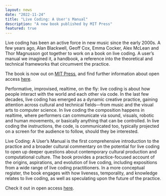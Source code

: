 ```yaml
---
layout: news
date: "2022-11-24"
title: "Live Coding: A User's Manual"
description: "A new book published by MIT Press"
featured: true
---
```


<script>
  import CaptionedImage from "../../components/Images/CaptionedImage.svelte"
</script>

Live coding has been an active force in new music since the early 2000s. A few years ago, Alan Blackwell, Geoff Cox, Emma Cocker, Alex McLean and Thor Magnusson got together to work on a book on live coding. A user’s manual we imagined it, a handbook, a reference into the theoretical and technical frameworks that circumvent the practice.

The book is now out on <a href="https://mitpress.mit.edu/9780262544818/live-coding/">MIT Press</a>, and find further information about open access <a href="https://livecodingbook.toplap.org">here</a>.

<CaptionedImage
  src="news/livecodingbook.jpg"
  alt="The cover of the book Live Coding: A User's Manual - published by MIT Press."
  caption="Live Coding: A User's Manual - a book published by MIT Press"/>

Performative, improvised, realtime, on the fly: live coding is about how people interact with the world and each other via code. In the last few decades, live coding has emerged as a dynamic creative practice, gaining attention across cultural and technical fields—from music and the visual arts to computer science. In live coding the composition happens in realtime, where performers can communicate via sound, visuals, robotic and human movements, or basically anything that can be controlled. In live coding the instructions, the code, is communicated too, typically projected on a screen for the audience to follow, should they be interested.

Live Coding: A User’s Manual is the first comprehensive introduction to the practice and a broader cultural commentary on the potential for live coding to open up deeper questions about contemporary cultural production and computational culture. The book provides a practice-focused account of the origins, aspirations, and evolution of live coding, including expositions from a wide range of live coding practitioners. In a more conceptual register, the book engages with how liveness, temporality, and knowledge relates to live coding, as well as speculating upon the future of the practice. 

Check it out in open access <a href="https://livecodingbook.toplap.org">here</a>.

